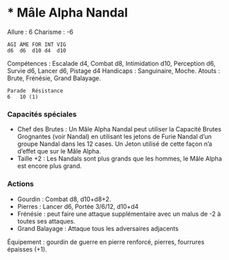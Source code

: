 # * Mâle Alpha Nandal

Allure : 6
Charisme : -6

	AGI	ÂME	FOR	INT	VIG
	d6	d6	d10	d4	d10

Compétences : Escalade d4, Combat d8, Intimidation d10, Perception d6, Survie d6, Lancer d6, Pistage d4
Handicaps : Sanguinaire, Moche.
Atouts : Brute, Frénésie, Grand Balayage.

	Parade	Résistance
	6	10 (1)

### Capacités spéciales
- Chef des Brutes : Un Mâle Alpha Nandal peut utiliser la Capacité Brutes Grognantes (voir Nandal) en utilisant les jetons de Furie Nandal d’un groupe Nandal dans les 12 cases. Un Jeton utilisé de cette façon n’a d’effet que sur le Mâle Alpha.
- Taille +2 : Les Nandals sont plus grands que les hommes, le Mâle Alpha est encore plus grand.

### Actions
- Gourdin : Combat d8, d10+d8+2.
- Pierres : Lancer d6, Portée 3/6/12, d10+d4
- Frénésie : peut faire une attaque supplémentaire avec un malus de -2 à toutes ses attaques.
- Grand Balayage : Attaque tous les adversaires adjacents

Équipement : gourdin de guerre en pierre renforcé, pierres, fourrures épaisses (+1).
